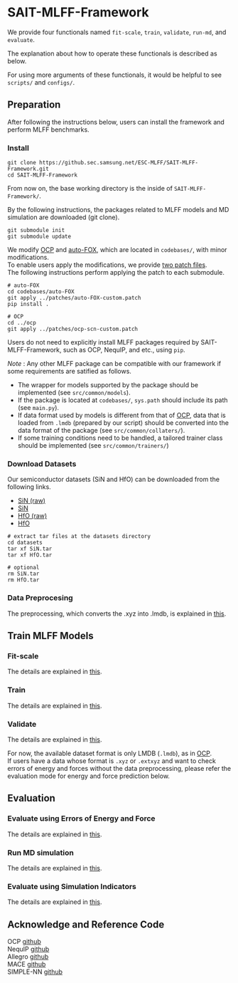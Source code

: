 # SAIT-MLFF-Framework

We provide four functionals named `fit-scale`, `train`, `validate`, `run-md`, and `evaluate`.

The explanation about how to operate these functionals is described as below.

For using more arguments of these functionals, it would be helpful to see `scripts/` and `configs/`.

## Preparation

<!-- After uncompressing `codes.zip` and following the instructions below, users can install the framework and perform MLFF benchmarks. -->

After following the instructions below, users can install the framework and perform MLFF benchmarks.

### Install

```
git clone https://github.sec.samsung.net/ESC-MLFF/SAIT-MLFF-Framework.git
cd SAIT-MLFF-Framework
```

From now on, the base working directory is the inside of `SAIT-MLFF-Framework/`.

By the following instructions, the packages related to MLFF models and MD simulation are downloaded (git clone).

```
git submodule init
git submodule update
```

We modify [OCP](https://github.com/Open-Catalyst-Project/ocp) and [auto-FOX](https://github.com/nlesc-nano/auto-FOX), which are located in `codebases/`, with minor modifications.  
To enable users apply the modifications, we provide [two patch files](codebases/patches/).  
The following instructions perform applying the patch to each submodule.

```
# auto-FOX
cd codebases/auto-FOX
git apply ../patches/auto-FOX-custom.patch
pip install .

# OCP
cd ../ocp
git apply ../patches/ocp-scn-custom.patch
```

Users do not need to explicitly install MLFF packages required by SAIT-MLFF-Framework, such as OCP, NequIP, and etc., using `pip`.  

*Note* : Any other MLFF package can be compatible with our framework if some requirements are satified as follows.
* The wrapper for models supported by the package should be implemented (see `src/common/models`).
* If the package is located at `codebases/`, `sys.path` should include its path (see `main.py`).
* If data format used by models is different from that of [OCP](https://github.com/Open-Catalyst-Project/ocp), data that is loaded from `.lmdb` (prepared by our script) should be converted into the data format of the package (see `src/common/collaters/`).
* If some training conditions need to be handled, a tailored trainer class should be implemented (see `src/common/trainers/`)


### Download Datasets

Our semiconductor datasets (SiN and HfO) can be downloaded from the following links.
* [SiN (raw)](https://drive.google.com/file/d/1umhok3RbYyjjnpeKkxEGJUN2oY3OxSBN/view?usp=sharing)
* [SiN](https://drive.google.com/file/d/1l9nsie40Bpm8CNW4sx94yAuvmMkUfM3b/view?usp=sharing)
* [HfO (raw)](https://drive.google.com/file/d/1tSkjfp4N8cvHqpFYYlu2EqK8u2HRIro7/view?usp=sharing)
* [HfO](https://drive.google.com/file/d/1-DVMGyXjvNYaBtaAkWu8uQVgvz8pEgMZ/view?usp=sharing)

```
# extract tar files at the datasets directory
cd datasets
tar xf SiN.tar
tar xf HfO.tar

# optional
rm SiN.tar
rm HfO.tar
```

### Data Preprocesing 

The preprocessing, which converts the .xyz into .lmdb, is explained in [this](scripts/preprocess_data/).

## Train MLFF Models

### Fit-scale

The details are explained in [this](scripts/fit_model_scale_factors/).

### Train

The details are explained in [this](scripts/train/).

### Validate

The details are explained in [this](scripts/validate/).

For now, the available dataset format is only LMDB (`.lmdb`), as in [OCP](https://github.com/Open-Catalyst-Project/ocp).  
If users have a data whose format is `.xyz` or `.extxyz` and want to check errors of energy and forces without the data preprocessing, please refer the evaluation mode for energy and force prediction below.

## Evaluation

### Evaluate using Errors of Energy and Force

The details are explained in [this](scripts/evaluate/README.md#evaluate-errors-of-energy-and-forces).

### Run MD simulation

The details are explained in [this](scripts/simulate/).

### Evaluate using Simulation Indicators

The details are explained in [this](scripts/evaluate/).

## Acknowledge and Reference Code
OCP [github](https://github.com/Open-Catalyst-Project/ocp)   
NequIP [github](https://github.com/mir-group/nequip)   
Allegro [github](https://github.com/mir-group/allegro)  
MACE [github](https://github.com/ACEsuit/mace)  
SIMPLE-NN [github](https://github.com/MDIL-SNU/SIMPLE-NN_v2)   
